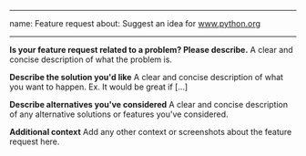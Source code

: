 <!---
This issue tracker is for python.org website.
This is the repository and issue tracker for https://www.python.org website.

If you're looking to file an issue with CPython itself, please go to
https://bugs.python.org

Issues related to Python's documentation (https://docs.python.org) can
also be filed in https://bugs.python.org, by selecting the "Documentation" component.
--->

---
name: Feature request
about: Suggest an idea for www.python.org

---

**Is your feature request related to a problem? Please describe.**
A clear and concise description of what the problem is.

**Describe the solution you'd like**
A clear and concise description of what you want to happen. Ex. It would be great if [...]

**Describe alternatives you've considered**
A clear and concise description of any alternative solutions or features you've considered.

**Additional context**
Add any other context or screenshots about the feature request here.
